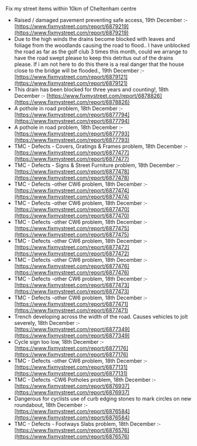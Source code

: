 Fix my street items within 10km of Cheltenham centre

<!-- fix_marker starts -->

- Raised / damaged pavement preventing safe access, 19th December :- [https://www.fixmystreet.com/report/6879219](https://www.fixmystreet.com/report/6879219)
- Due to the high winds the drains become blocked with leaves and foliage from the woodlands causing the road to flood.. I have unblocked the road as far as the golf club 3 times this month, could we arrange to have the road swept please to keep this detritus out of the drains please. If i am not here to do this there is a real danger that the house close to the bridge will be flooded., 19th December :- [https://www.fixmystreet.com/report/6879121](https://www.fixmystreet.com/report/6879121)
- This drain has been blocked for three years and counting!, 18th December :- [https://www.fixmystreet.com/report/6878826](https://www.fixmystreet.com/report/6878826)
- A pothole in road problem, 18th December :- [https://www.fixmystreet.com/report/6877794](https://www.fixmystreet.com/report/6877794)
- A pothole in road problem, 18th December :- [https://www.fixmystreet.com/report/6877793](https://www.fixmystreet.com/report/6877793)
- TMC - Defects - Covers, Gratings & Frames problem, 18th December :- [https://www.fixmystreet.com/report/6877477](https://www.fixmystreet.com/report/6877477)
- TMC - Defects - Signs & Street Furniture problem, 18th December :- [https://www.fixmystreet.com/report/6877478](https://www.fixmystreet.com/report/6877478)
- TMC - Defects -other CW6 problem, 18th December :- [https://www.fixmystreet.com/report/6877474](https://www.fixmystreet.com/report/6877474)
- TMC - Defects -other CW6 problem, 18th December :- [https://www.fixmystreet.com/report/6877470](https://www.fixmystreet.com/report/6877470)
- TMC - Defects -other CW6 problem, 18th December :- [https://www.fixmystreet.com/report/6877475](https://www.fixmystreet.com/report/6877475)
- TMC - Defects -other CW6 problem, 18th December :- [https://www.fixmystreet.com/report/6877472](https://www.fixmystreet.com/report/6877472)
- TMC - Defects -other CW6 problem, 18th December :- [https://www.fixmystreet.com/report/6877476](https://www.fixmystreet.com/report/6877476)
- TMC - Defects -other CW6 problem, 18th December :- [https://www.fixmystreet.com/report/6877473](https://www.fixmystreet.com/report/6877473)
- TMC - Defects -other CW6 problem, 18th December :- [https://www.fixmystreet.com/report/6877471](https://www.fixmystreet.com/report/6877471)
- Trench developing across the width of the road. Causes vehicles to jolt severely, 18th December :- [https://www.fixmystreet.com/report/6877349](https://www.fixmystreet.com/report/6877349)
- Cycle sign too low, 18th December :- [https://www.fixmystreet.com/report/6877176](https://www.fixmystreet.com/report/6877176)
- TMC - Defects -other CW6 problem, 18th December :- [https://www.fixmystreet.com/report/6877131](https://www.fixmystreet.com/report/6877131)
- TMC - Defects -CW6 Potholes  problem, 18th December :- [https://www.fixmystreet.com/report/6876937](https://www.fixmystreet.com/report/6876937)
- Dangerous for cyclists use of curb edging stones to mark circles on new roundabout, 18th December :- [https://www.fixmystreet.com/report/6876584](https://www.fixmystreet.com/report/6876584)
- TMC - Defects - Footways Slabs problem, 18th December :- [https://www.fixmystreet.com/report/6876576](https://www.fixmystreet.com/report/6876576)

<!-- fix_marker ends -->